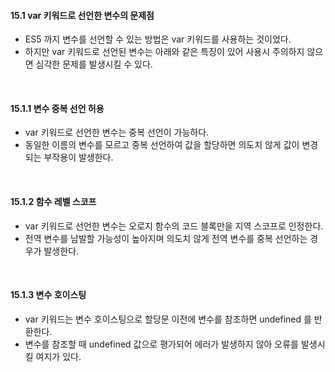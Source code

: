 #### 15.1 var 키워드로 선언한 변수의 문제점
- ES5 까지 변수를 선언할 수 있는 방법은 var 키워드를 사용하는 것이었다.
- 하지만 var 키워드로 선언된 변수는 아래와 같은 특징이 있어 사용시 주의하지 않으면 심각한 문제를 발생시킬 수 있다.

<br />

#### 15.1.1 변수 중복 선언 허용
- var 키워드로 선언한 변수는 중복 선언이 가능하다.
- 동일한 이름의 변수를 모르고 중복 선언하여 값을 할당하면 의도치 않게 값이 변경되는 부작용이 발생한다.

<br />

#### 15.1.2 함수 레벨 스코프
- var 키워드로 선언한 변수는 오로지 함수의 코드 블록만을 지역 스코프로 인정한다.
- 전역 변수를 남발할 가능성이 높아지며 의도치 않게 전역 변수를 중복 선언하는 경우가 발생한다.

<br />

#### 15.1.3 변수 호이스팅
- var 키워드는 변수 호이스팅으로 할당문 이전에 변수를 참조하면 undefined 를 반환한다.
- 변수를 참조할 때 undefined 값으로 평가되어 에러가 발생하지 않아 오류를 발생시킬 여지가 있다.

<br />
